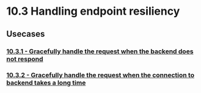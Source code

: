 #  10.3 Handling endpoint resiliency

## Usecases

### [10.3.1 - Gracefully handle the request when the backend does not respond](https://github.com/wso2/product-apim/tree/product-scenarios/product-scenarios/10-manage-security-resiliancy-other-aspects-of-service-endpoints/10.3-handling-endpoint-resiliency/10.3.1-handle-request-when-backend-not-responding)
### [10.3.2 - Gracefully handle the request when the connection to backend takes a long time](https://github.com/wso2/product-apim/tree/product-scenarios/product-scenarios/10-manage-security-resiliancy-other-aspects-of-service-endpoints/10.3-handling-endpoint-resiliency/10.3.2-handle-request-when-backend-connection-takes-long-time)